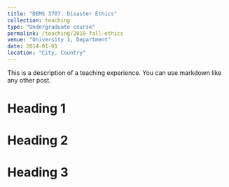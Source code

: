 ```yaml
---
title: "DEMS 3707: Disaster Ethics"
collection: teaching
type: "Undergraduate course"
permalink: /teaching/2018-fall-ethics
venue: "University 1, Department"
date: 2014-01-01
location: "City, Country"
---
```


This is a description of a teaching experience. You can use markdown like any other post.

Heading 1
======

Heading 2
======

Heading 3
======
